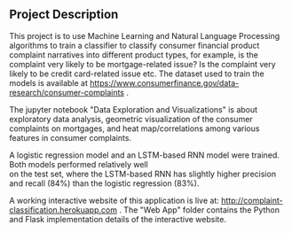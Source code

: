 ## Project Description

This project is to use Machine Learning and Natural Language Processing algorithms to train a classifier 
to classify consumer financial product complaint narratives into different product types, for example, is
the complaint very likely to be mortgage-related issue? Is the complaint very likely to be credit card-related
issue etc. The dataset used to train the models is available at https://www.consumerfinance.gov/data-research/consumer-complaints . 

The jupyter notebook "Data Exploration and Visualizations" is about exploratory data analysis, geometric 
visualization of the consumer complaints on mortgages, and heat map/correlations among various features 
in consumer complaints.

A logistic regression model and an LSTM-based RNN model were trained. Both models performed relatively well  
on the test set, where the LSTM-based RNN has slightly higher precision and recall (84%) than the logistic 
regression (83%). 

A working interactive website of this application is live at: http://complaint-classification.herokuapp.com .
The "Web App" folder contains the Python and Flask implementation details of the interactive website.